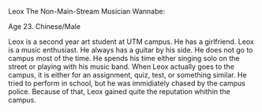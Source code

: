 Leox The Non-Main-Stream Musician Wannabe:

Age 23. Chinese/Male

Leox is a second year art student at UTM campus.
He has a girlfriend.
Leox is a music enthusiast.
He always has a guitar by his side.
He does not go to campus most of the time.
He spends his time either singing solo on the street or playing with his music band.
When Leox actually goes to the campus, it is either for an assignment, quiz, test, or something similar.
He tried to perform in school, but he was immidiately chased by the campus police.
Because of that, Leox gained quite the reputation whithin the campus.

